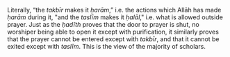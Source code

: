 

[^58]: Al-Nawawī says in _Rawḍah al-Ṭālibīn_ (1/224 Maktab al-Islāmī edition):

    “The intention is the purpose, so the person about to pray brings to mind that prayer and what is relevant of its characteristics, such as which prayer it is, whether it is obligatory etc. and he brings these things together in his intention with the first _takbīr_.”

[^59]: Al-Bukhārī, Muslim and others. It is given in _Irwā al-Ghalīl_ (#22).

[^60]: Muslim and Ibn Mājah. The _ḥadīth_ contains an indication that he did not use to commence it with the words of some people: “I intend to pray, etc.” which is in fact agreed to be an innovation. But they differ as to whether it is a good or bad innovation, to which we say: “Indeed all innovations in worship are misguided, from the generality of his statement \pbuh, ‘and all innovations are misleading, and every misleading thing is in the Fire.’” But this is not the place for a detailed discussion of this.

[^61]: Al-Ṭabarānī with a _ṣaḥīḥ isnād_.

[^62]: Abū Dāwūd, al-Tirmidhī and al-Ḥākim who declared it _ṣaḥīḥ_ and al-Dhahabī concurred. It is given in _Irwā al-Ghalīl_ (#301).

  Literally, “the _takbīr_ makes it _ḥarām_,” i.e. the actions which Allāh has made _ḥarām_ during it, "and the _taslīm_ makes it _ḥalāl_," i.e. what is allowed outside prayer. Just as the _ḥadīth_ proves that the door to prayer is shut, no worshiper being able to open it except with purification, it similarly proves that the prayer cannot be entered except with _takbīr_, and that it cannot be exited except with _taslīm_. This is the view of the majority of scholars.

[^63]: Aḥmad and al-Ḥākim, who declared it _ṣaḥīḥ_ and al-Dhahabī concurred.

[^64]: Muslim and al-Nasāʾī.

[^65]: Aḥmad and al-Bayhaqī with a _ṣaḥīḥ isnād_.

[^66]: Al-Bukhārī and al-Nasāʾī.

[^67]: Ibid.

[^68]: Al-Bukhārī and Abū Dāwūd.

[^69]: Abū Dāwūd, Ibn Khuzaymah (1/62/2, 64/1), Tammām, and al-Ḥā\-kim who declared it _ṣaḥīḥ_ and al-Dhahabī concurred.

[^70]: Al-Bukhārī and al-Nasāʾī.

[^71]: Al-Bukhārī and Abū Dāwūd.

[^72]: Muslim and Abū Dāwūd. It is also given in _Irwā al-Ghalīl_ (#352).

[^73]: Ibn Ḥibbān and al-Ḍiyā, with a _ṣaḥīḥ isnād_.

[^74]: Aḥmad and Abū Dāwūd, with a _ṣaḥīḥ isnād_.

[^75]: Abū Dāwūd, al-Nasāʾī and Ibn Khuzaymah (1/54/2) with a _ṣaḥīḥ isnād_, and Ibn Ḥibbān declared it _ṣaḥīḥ_ (485).

[^76]: Mālik, al-Bukhārī and Abū ʿAwānah.

[^77]: Al-Nasāʾī and al-Dāraquṭnī with a _ṣaḥīḥ isnād_. In this _ḥadīth_ there is evidence that grasping is from the _sunnah_, and in the previous _ḥadīth_ that so is placing, so both are _sunnah_. As for the combination of holding and placing, which some of the later _Ḥanafīs_ hold to be good, then that is an innovation; its form as they state is to place the right hand on the left, holding the wrist with the little finger and the thumb, and laying flat the remaining three fingers, as described in Ibn ʿĀbidīn's footnotes on _al-Durr al-Mukhtār_ (1/454); so do not be confused by what they say.

<!-- TODO link to internal section, appendix -->

[^78]: Abū Dāwūd, Ibn Khuzaymah in his _Ṣaḥīḥ_ (1/54/2), Aḥmad and Abū Shaykh in _Tārīkh Aṣbahān_ (p.\ 125); Al-Tirmidhī declared one of its _isnāds ḥasan_, and its meaning is found in _al-Muwaṭṭā_ and _Ṣaḥīḥ al-Bukhārī_ if considered carefully. I have fully quoted the _isnāds_ of this _ḥadīth_ in my book _Aḥkām al-Janāʾiz_ (p.\ 118).

    [nb:]{style="font-variant:small-caps;"} To place them on the chest is what is proved in the Sunnah, and all that is contrary to it is either _ḍaʿīf_ or totally baseless. In fact, Imām Isḥāq ibn Rāhawayh acted on this _sunnah_, as Marwazī said in _Masāʾil_ (p.\ 222): “Isḥāq used to pray _witr_ with us and he would raise his hands in _qunūt_, and make the _qunūt_ before bowing, and place his hands on his breast or just under his breast.” Similar is the saying of Qāḍī ʿIyāḍ al-Mālikī in _Mustahabbāt al-Ṣalāh_ in his book _al-Iʿlām_ (p.\ 15, 3rd edition, Rabat): “The right arm is to be placed on the back of the left, on the upper part of the chest.” Close to this is what ʿAbd Allah ibn Aḥmad ibn Ḥanbal related in his _Masāʾil_ (p.\ 62): “I saw that when praying, my father placed his hands, one on the other, above the navel.” See Appendix D.

[^79]: Al-Bukhārī and Muslim. It is given in _Irwāʾ al-Ghalīl_ (#374) as well as the following one.

[^80]: Abū Dāwūd, al-Nasāʾī and others.

[^81]: Al-Bayhaqī and al-Ḥākim, who declared it _ṣaḥīḥ_ and it is as he said. It also has a strengthening _ḥadīth_ reported by ten of his Companions: transmitted by Ibn ʿAsākir (17/202/2). See _Irwā al-Ghalīl_ (#354).

    [NB:]{style="font-variant:small-caps;"} These two _aḥādīth_ show that the _sunnah_ is to fix one's sight on the place of prostration on the ground, so the action of some worshipers of closing their eyes during Prayer is misdirected piety, for the best guidance is the guidance of Muhammad \pbuh.

[^82]: Ibid.

[^83]: Abū Dāwūd and Aḥmad with a _ṣaḥīḥ isnād_ (_Irwāʾ al-Ghalīl_, #1771); what is meant here by ‘the House’ is the _Kaʿbah_, as the context of this _ḥadīth_ shows.

[^84]: Al-Bukhārī and Abū Dāwūd.

[^85]: Al-Bukhārī, Muslim, and Sirāj.

[^86]: Al-Tirmidhī and al-Ḥākim, who declared it _ṣaḥīḥ_, cf. _Ṣaḥīḥ al-Targhīb_ (#353).

[^87]: Al-Bukhārī and Abū Dāwūd.

[^88]: Transmitted by Abū Dāwūd and others. Ibn Khuzaymah and Ibn Ḥibbān declared it _ṣaḥīḥ_. See _Ṣaḥīḥ al-Targhīb_ (#555).

[^89]: Aḥmad and Abu Yaʿlā. See _Ṣaḥīḥ al-Targhīb_ (#556).

[^90]: Mukhlis in _Aḥādīth Muntaqāt_, al-Ṭabarānī, al-Rūyānī, Ibn Mājah, Aḥmad, Ibn ʿAsākir, and al-Ḍiyā in _al\-Mukhtārah_. Al-Haytamī declared it _ṣaḥīḥ_ in _Asnā al-Maṭālib_.

[^91]: Muslim.

[^92]: A woolen garment having marks.

[^93]: A coarse garment without marks.

[^94]: Al-Bukhārī, Muslim, and Mālik. It is given in _Irwā al-Ghalīl_ (#376).

[^95]: A small room embedded in the ground slightly, like a small chamber or cupboard. (_Nihāyah_)

[^96]: Al-Bukhārī, Muslim, and Abū ʿAwānah. The Messenger \pbuh did not order the wiping out or tearing of the pictures but only removed them because---and Allāh knows best---they were not pictures of things having souls. The evidence for this is that he \pbuh tore other pictures as proved by many narrations in al-Bukhārī and Muslim, and whoever wishes to explore this further should consult _Ghāyah al-Marām fī Takhrīj Aḥādīth al\-Ḥalāl wa al\-Ḥarām_ (#131--145) and _Fatḥ al-Bārī_ (10/321).

[^97]: Al-Bukhārī and Muslim.


